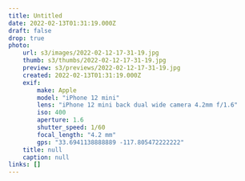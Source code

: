 ```yaml
---
title: Untitled
date: 2022-02-13T01:31:19.000Z
draft: false
drop: true
photo:
    url: s3/images/2022-02-12-17-31-19.jpg
    thumb: s3/thumbs/2022-02-12-17-31-19.jpg
    preview: s3/previews/2022-02-12-17-31-19.jpg
    created: 2022-02-13T01:31:19.000Z
    exif:
        make: Apple
        model: "iPhone 12 mini"
        lens: "iPhone 12 mini back dual wide camera 4.2mm f/1.6"
        iso: 400
        aperture: 1.6
        shutter_speed: 1/60
        focal_length: "4.2 mm"
        gps: "33.6941138888889 -117.805472222222"
    title: null
    caption: null
links: []
---
```

